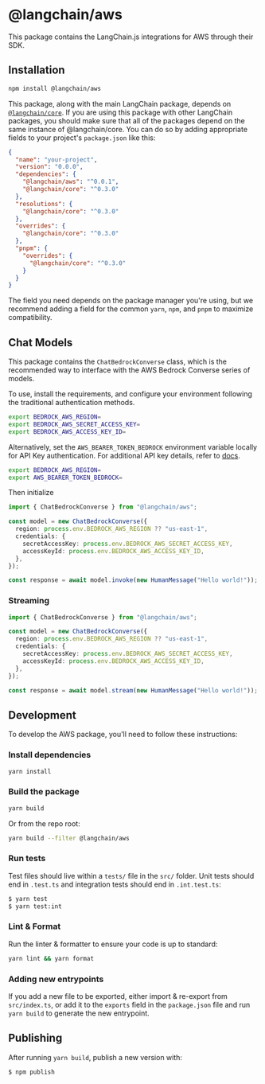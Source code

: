 # @langchain/aws

This package contains the LangChain.js integrations for AWS through their SDK.

## Installation

```bash
npm install @langchain/aws
```

This package, along with the main LangChain package, depends on [`@langchain/core`](https://npmjs.com/package/@langchain/core/).
If you are using this package with other LangChain packages, you should make sure that all of the packages depend on the same instance of @langchain/core.
You can do so by adding appropriate fields to your project's `package.json` like this:

```json
{
  "name": "your-project",
  "version": "0.0.0",
  "dependencies": {
    "@langchain/aws": "^0.0.1",
    "@langchain/core": "^0.3.0"
  },
  "resolutions": {
    "@langchain/core": "^0.3.0"
  },
  "overrides": {
    "@langchain/core": "^0.3.0"
  },
  "pnpm": {
    "overrides": {
      "@langchain/core": "^0.3.0"
    }
  }
}
```

The field you need depends on the package manager you're using, but we recommend adding a field for the common `yarn`, `npm`, and `pnpm` to maximize compatibility.

## Chat Models

This package contains the `ChatBedrockConverse` class, which is the recommended way to interface with the AWS Bedrock Converse series of models.

To use, install the requirements, and configure your environment following the traditional authentication methods.

```bash
export BEDROCK_AWS_REGION=
export BEDROCK_AWS_SECRET_ACCESS_KEY=
export BEDROCK_AWS_ACCESS_KEY_ID=
```

Alternatively, set the `AWS_BEARER_TOKEN_BEDROCK` environment variable locally for API Key authentication. For additional API key details, refer to [docs](https://docs.aws.amazon.com/bedrock/latest/userguide/api-keys.html).

```bash
export BEDROCK_AWS_REGION=
export AWS_BEARER_TOKEN_BEDROCK=
```

Then initialize

```typescript
import { ChatBedrockConverse } from "@langchain/aws";

const model = new ChatBedrockConverse({
  region: process.env.BEDROCK_AWS_REGION ?? "us-east-1",
  credentials: {
    secretAccessKey: process.env.BEDROCK_AWS_SECRET_ACCESS_KEY,
    accessKeyId: process.env.BEDROCK_AWS_ACCESS_KEY_ID,
  },
});

const response = await model.invoke(new HumanMessage("Hello world!"));
```

### Streaming

```typescript
import { ChatBedrockConverse } from "@langchain/aws";

const model = new ChatBedrockConverse({
  region: process.env.BEDROCK_AWS_REGION ?? "us-east-1",
  credentials: {
    secretAccessKey: process.env.BEDROCK_AWS_SECRET_ACCESS_KEY,
    accessKeyId: process.env.BEDROCK_AWS_ACCESS_KEY_ID,
  },
});

const response = await model.stream(new HumanMessage("Hello world!"));
```

## Development

To develop the AWS package, you'll need to follow these instructions:

### Install dependencies

```bash
yarn install
```

### Build the package

```bash
yarn build
```

Or from the repo root:

```bash
yarn build --filter @langchain/aws
```

### Run tests

Test files should live within a `tests/` file in the `src/` folder. Unit tests should end in `.test.ts` and integration tests should
end in `.int.test.ts`:

```bash
$ yarn test
$ yarn test:int
```

### Lint & Format

Run the linter & formatter to ensure your code is up to standard:

```bash
yarn lint && yarn format
```

### Adding new entrypoints

If you add a new file to be exported, either import & re-export from `src/index.ts`, or add it to the `exports` field in the `package.json` file and run `yarn build` to generate the new entrypoint.

## Publishing

After running `yarn build`, publish a new version with:

```bash
$ npm publish
```
